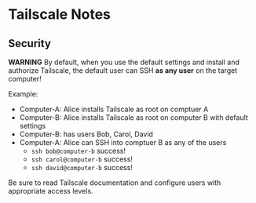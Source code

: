 # Tailscale Notes

## Security

**WARNING** By default, when you use the default settings and install and authorize Tailscale, the default user can SSH **as any user** on the target computer!

Example:

* Computer-A: Alice installs Tailscale as root on comptuer A
* Computer-B: Alice installs Tailscale as root on computer B with default settings
* Computer-B: has users Bob, Carol, David
* Computer-A: Alice can SSH into comptuer B as any of the users
  * `ssh bob@computer-b` success!
  * `ssh carol@computer-b` success!
  * `ssh david@computer-b` success!

Be sure to read Tailscale documentation and configure users with appropriate access levels.
